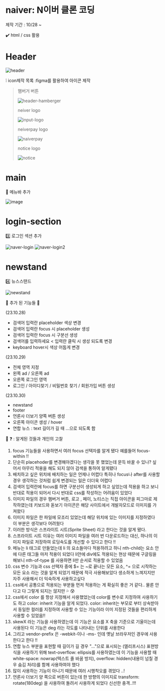 # naiver: N이버 클론 코딩 

제작 기간 : 10/28 ~

✔️ html / css 활용

# Header 
![header](https://github.com/HongDawww/naiver/assets/142575028/d6ff74fd-5d27-4f17-b31d-c8061aebf10d)
> 
>
❕ icon제작 목록 :figma를 활용하여 아이콘 제작


> 햄버거 버튼
> 
> ![header-hamberger](https://github.com/HongDawww/naiver/assets/142575028/57095db7-89dc-4541-b89b-40bff2fe3be1)
>
> neiver logo
>
> ![input-logo](https://github.com/HongDawww/naiver/assets/142575028/639c8067-6cce-44d2-91d3-b5ede0eb398e)
> 
> neiverpay logo
>
>  ![naiverpay](https://github.com/HongDawww/naiver/assets/142575028/cfef5258-c96f-4630-ad6c-f244e76d72b8)
> 
> notice logo
>
>  ![notice](https://github.com/HongDawww/naiver/assets/142575028/f38b3937-55e2-4f08-ae4b-983a1d5a3789)
>
# main
🤞 메뉴바 추가
>
 ![image](https://github.com/HongDawww/naiver/assets/142575028/dddd9c96-748d-46f6-af0f-fc8d6deadbf3)
>
# login-section
3️⃣ 로그인 섹션 추가 
>

![naver-login](https://github.com/HongDawww/naiver/assets/142575028/5576ebdd-842e-44f4-83e6-a3ea6629765c)
![naver-login2](https://github.com/HongDawww/naiver/assets/142575028/91d6b366-393a-46c5-84dc-eac17239fe06)

# newstand
4️⃣ 뉴스스탠드

![newstand](https://github.com/HongDawww/naiver/assets/142575028/b7da37ea-e789-4a41-8912-e8143f7aa359)
 
 💜 추가 된 기능들 💜 
 
  (23.10.28)
  
- 검색어 입력란 placeholder 색상 변경
- 검색어 입력란 focus 시 placeholder 생성
- 검색어 입력란 focus 시 구분선 생성
- 검색어를 입력하세요 < 입력란 클릭 시 생성 되도록 변경
- keyboard hover시 색상 어둡게 변경
  
 (23.10.29)

- 전체 영역 지정
-  왼쪽 ad / 오른쪽 ad
-  오른쪽 로그인 영역
-   로그인 / 아이디찾기 / 비밀번호 찾기 / 회원가입 버튼 생성


(23.10.30)
- newstand
- footer
- 언론사 더보기 양쪽 버튼 생성
- 오른쪽 아이콘 생성 / hover
- 연합 뉴스 : text 길이가 길 때 ...으로 되도록 함
  
  

 🤔 ❓ : 알게된 것들과 개인의 고찰

 1. focus 기능들을 사용하면서 여러 focus 선택자를 알게 됐다 예를들어 focus-within !! 
 2. 단순히 placehoder를 변경해야겠다는 생각을 못 했었는데 문득 바꿀 수 있나? 싶어서 아무리 적용을 해도 되지 않아 검색을 통하여 알게됐다
 3. 배치하고 싶은 위치에 배치하는 일은 언제나 어렵다 특히나  focus나 after를 사용할 경우 생각하는 것처럼 쉽게 변경되는 일은 더더욱 어렵다
 4. 검색어 입력란에 focus를 하면 구분선이 생성되게 하고 싶었는데 적용을 하고 보니 반대로 적용이 되어서 다시 반대로 css를 작성하는 어려움이 있었다
 5. 이미지 파일의 경우 햄버거 버튼, 로고 , 페이, 노티스는 직접 아이콘을 피그마로 제작하였는데 키보드와 돋보기 아이콘은 해당 사이트에서 개발자모드로 이미지를 가져왔다
 6. 이미지 파일은 한 파일에 모조리 있었는데 해당 위치에 있는 이미지를 지정하였다 이 부분은 생각보다 어려웠다
 7. 이러한 방식은 스프라이트 시트(Sprite Sheet) 라고 한다는 것을 알게 됐다.
 8. 스프라이트 시트 이유는 여러 이미지 파일을 여러 번 다운로드하는 대신, 하나의 이미지 파일로 저장하여 로딩속도를 개선할 수 있다고 한다 !!
 9. 메뉴는 li 태그로 만들었는데 li 의 요소들마다 적용하려고 하니 nth-child는 요소 안에 다른 태그들 마저 적용이 되었다 li안에 div에도 적용되는 현상 때문에 구글링을 해보니 nth-of-type 를 사용하면  li만 순서로 적용할 수 있었음
 10. css 변수 기능과 css 선택자 중에 $= 는 ~로 끝나는 모든 요소, ^= 으로 시작하는 모든 요소 라는 것을 알게 되었기 때문에 적극 사용해보았다 생소하게 느껴지지만 자주 사용해서 더 익숙하게 사용하고싶다
 11. css에서 공통으로 적용되는 부분들 먼저 적용하는 게 확실히 좋은 거 같다.. 물론 안다고 다 그렇게 되지는 않지만 💦 😰
 12. css에서 color 를 항상 지정해서 사용했었는데 color를 변수로 지정하여 사용하기도 하고 color: inherit 기능을 알게 되었다. color: inherit는 부모로 부터 상속받아서 동일한 컬러를 지정하여 사용할 수 있는 기능이라 이미 지정된 것들을 편리하게 사용할 수 있었음!!
 13. skewX 라는 기능을 사용하였는데 이 기능은 요소를 X 축을 기준으로 기울이는데 사용된다 이 기능은 deg 라는 각도를 나타내는 단위를 사용한다
 14. 그리고 vendor-prefix 은 -webkit-이나 -ms- 인데 옛날 브라우저인 경우에 사용한다고 한다 !!
 15. 연합 뉴스 부분을 표현할 때 길이가 길 경우 "..."으로 표시되는 (엘리프시스) 표현방식을 사용하기 위해 text-overflow: ellipsis를 사용하였는데 이 기능을 사용할 때 white-space: nowrap(텍스트 줄 바꿈 방지), overflow: hidden(내용이 넘칠 경우 숨김 처리)를 함께 사용하여야 했다
 16. 많이 사용하는 기능이 아니기 때문에 여러 시행착오를 겪었다 ..!
 17. 언론사 더보기 양 쪽으로 버튼이 있는데 한 방향의 이미지로 	transform: rotate(180deg) 을 사용하여 돌려서 사용하게 되었다 신선한 충격..!!!
